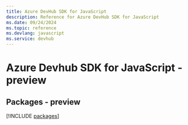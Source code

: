 ```yaml
---
title: Azure DevHub SDK for JavaScript
description: Reference for Azure DevHub SDK for JavaScript
ms.date: 09/24/2024
ms.topic: reference
ms.devlang: javascript
ms.service: devhub
---
```

# Azure Devhub SDK for JavaScript - preview
## Packages - preview
[!INCLUDE [packages](devhub-index.md)]